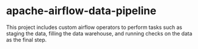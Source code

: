 # apache-airflow-data-pipeline
This project includes custom airflow operators to perform tasks such as staging the data, filling the data warehouse, and running checks on the data as the final step.
